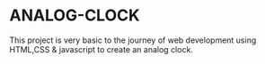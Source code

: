 # ANALOG-CLOCK
This project is very basic to the journey of web development using HTML,CSS & javascript to create an analog clock.
